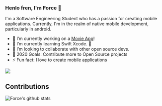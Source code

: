 
### Henlo fren, I'm **Force** 👋

 I'm a Software Engineering Student who has a passion for creating mobile applications. Currently, I'm in the realm of native mobile development, particularly in android.

- 🔭 I’m currently working on a [Movie App][app]!
- 🌱 I’m currently learning Swift Xcode. 📱
- 👯 I’m looking to collaborate with other open source devs.
- 🥅 2020 Goals: Contribute more to Open Source projects
- ⚡ Fun fact: I love to create mobile applications

![](https://komarev.com/ghpvc/?username=forceporquillo&label=PROFILE+VIEWS)

## Contributions
![Force's github stats](https://github-readme-stats.vercel.app/api?username=forceporquillo&show_icons=true&theme=default)

<!---## Stacks
[![Top Langs](https://github-readme-stats.vercel.app/api/top-langs/?username=forceporquillo)](https://github.com/forceporquillo/forceporqullo)
-->
<!---
### Connect with me:
[<img align="left" alt="codeSTACKr.com" width="22px" src="https://raw.githubusercontent.com/iconic/open-iconic/master/svg/globe.svg" />][website]
[<img align="left" alt="codeSTACKr | YouTube" width="22px" src="https://cdn.jsdelivr.net/npm/simple-icons@v3/icons/twitter.svg" />][twitter]
[<img align="left" alt="codeSTACKr | LinkedIn" width="22px" src="https://cdn.jsdelivr.net/npm/simple-icons@v3/icons/linkedin.svg" />][linkedin]
[<img align="left" alt="codeSTACKr | Instagram" width="22px" src="https://cdn.jsdelivr.net/npm/simple-icons@v3/icons/instagram.svg" />][instagram]
-->
[website]: https://forcecodes.dev
[twitter]: https://twitter.com/tito_4s
[instagram]: https://instagram.com/strongforce1/
[linkedin]: https://linkedin.com/in/https://www.linkedin.com/in/aljan-porquillo-7567431a0/
[app]: https://github.com/forceporquillo/android-covid19-tracker
